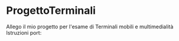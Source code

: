 # ProgettoTerminali
Allego il mio progetto per l'esame di Terminali mobili e multimedialità
Istruzioni port:
